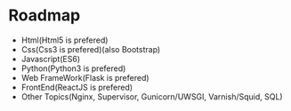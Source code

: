 # Roadmap

- Html(Html5 is prefered)
- Css(Css3 is prefered)(also Bootstrap)
- Javascript(ES6)
- Python(Python3 is prefered)
- Web FrameWork(Flask is prefered)
- FrontEnd(ReactJS is prefered)
- Other Topics(Nginx, Supervisor, Gunicorn/UWSGI, Varnish/Squid, SQL)

